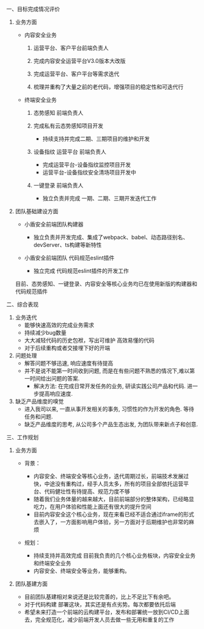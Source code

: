 一、目标完成情况评价

1. 业务方面

   - 内容安全业务

     1. 运营平台、客户平台前端负责人

     2. 完成内容安全运营平台V3.0版本大改版

     3. 完成运营平台、客户平台等需求迭代

     4. 梳理并重构了大量之前的老代码，增强项目的稳定性和可迭代行

   - 终端安全业务

     1. 态势感知 前端负责人

     2. 完成私有云态势感知项目开发
        - 持续支持并完成二期、三期项目的维护和开发

     4. 设备指纹 运营平台 前端负责人
        - 完成运营平台-设备指纹监控项目开发
        - 运营平台-设备指纹安全清场项目开发中

     7. 一键登录 前端负责人
        - 独立负责并完成 一期、二期、三期开发迭代工作

2. 团队基础建设方面

   - 小盾安全前端团队构建器
     - 独立负责并开发完成、集成了webpack、babel、动态路径别名、devServer、ts构建等新特性

   - 小盾安全前端团队 代码规范eslint插件
     - 独立完成 代码规范eslint插件的开发工作

   目前、态势感知、一键登录、内容安全等核心业务均已在使用新版的构建器和 代码规范插件

二、综合表现

1. 业务迭代
   - 能够快速高效的完成业务需求
   - 持续减少bug数量
   - 大大减轻代码的历史包袱，写出可维护 高效易懂的代码
   - 对于后续重构或者交接埋下好的开端
2. 问题处理
   - 解答问题不够迅速, 响应速度有待提高
   - 并不是说不能第一时间收到问题, 而是在有些问题不熟悉的情况下,难以第一时间给出问题的答案.
     -  解决方法: 在完成日常开发任务的业务, 研读实践公司产品和代码. 进一步提高响应速度.
3. 缺乏产品维度的嗅觉
   - 进入我司以来, 一直从事开发相关的事务, 习惯性的作为开发的角色. 等待任务和问题.
   - 缺乏产品维度的思考, 从公司多个产品生态出发, 为团队带来新点子和创意.

三、工作规划

1. 业务方面

   - 背景：
     - 内容安全、终端安全等核心业务，迭代周期过长，前端技术发展过快，中途没有重构过，经手人员太多，所有的项目全部依托运营平台、代码健壮性有待提高、规范力度不够
     - 随着我们业务体量的越来越大，目前前端部分的整体架构，已经略显吃力，在用户体验和性能上面还有很大的提升空间
     - 目前内容安全这个核心业务，现在来看已经不适合通过iframe的形式去嵌入了，一方面影响用户体验，另一方面对于后期维护也非常的麻烦

   - 规划：
     - 持续支持并高效完成 目前我负责的几个核心业务板块，内容安全业务和终端安全业务
     - 内容安全、终端安全等业务，能够重构。

2. 团队基建方面

   - 目前团队基建相对来说还是比较完善的，比上不足比下有余吧。
   - 对于代码构建 部署这块，其实还是有点劣势。每次都要依托后端
   - 希望未来打造一个前端的云构建平台，发布和部署统一放到CI/CD上面去，完全规范化，减少前端开发人员去做一些无用和重复的工作

